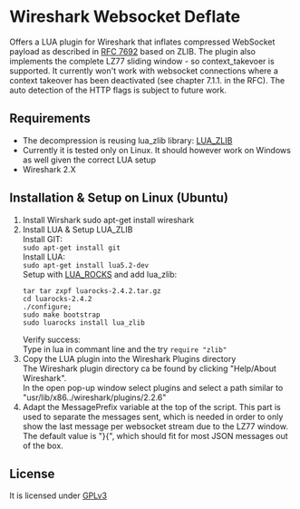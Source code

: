 # Wireshark Websocket Deflate
Offers a LUA plugin for Wireshark that inflates compressed WebSocket payload as described in [RFC 7692](https://tools.ietf.org/html/rfc7692) based on ZLIB.
The plugin also implements the complete LZ77 sliding window - so context_takevoer is supported.
It currently won't work with websocket connections where a context takeover has been deactivated (see chapter 7.1.1. in the RFC).
The auto detection of the HTTP flags is subject to future work.

## Requirements
* The decompression is reusing lua_zlib library: [LUA_ZLIB](https://github.com/brimworks/lua-zlib)
* Currently it is tested only on Linux. It should however work on Windows as well given the correct LUA setup
* Wireshark 2.X 

## Installation & Setup on Linux (Ubuntu)
1. Install Wirshark
    sudo apt-get install wireshark
1. Install LUA & Setup LUA_ZLIB  
  Install GIT:  
    ```sudo apt-get install git```  
   Install LUA:  
    ```sudo apt-get install lua5.2-dev```  
   Setup with [LUA_ROCKS](https://luarocks.org/) and add lua_zlib:  
    ```wget https://luarocks.org/releases/luarocks-2.4.2.tar.gz
    tar tar zxpf luarocks-2.4.2.tar.gz
    cd luarocks-2.4.2
    ./configure; 
    sudo make bootstrap
    sudo luarocks install lua_zlib
    ```  
   Verify success:  
   Type in lua in commant line and the try 
    ```require "zlib"```
1. Copy the LUA plugin into the Wireshark Plugins directory  
   The Wireshark plugin directory ca be found by clicking "Help/About Wireshark".  
   In the open pop-up window select plugins and select a path similar to "usr/lib/x86../wireshark/plugins/2.2.6"  
1. Adapt the MessagePrefix variable at the top of the script.
   This part is used to separate the messages sent, which is needed in order to only show the last message per websocket stream due to the LZ77 window.
   The default value is "}{", which should fit for most JSON messages out of the box.
      
 ## License
 It is licensed under [GPLv3](https://www.gnu.org/licenses/gpl-3.0.de.html) 

